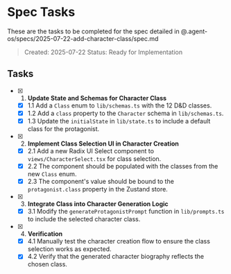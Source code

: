 # Spec Tasks

These are the tasks to be completed for the spec detailed in @.agent-os/specs/2025-07-22-add-character-class/spec.md

> Created: 2025-07-22
> Status: Ready for Implementation

## Tasks

- [x] 1. **Update State and Schemas for Character Class**
    - [x] 1.1 Add a `Class` enum to `lib/schemas.ts` with the 12 D&D classes.
    - [x] 1.2 Add a `class` property to the `Character` schema in `lib/schemas.ts`.
    - [x] 1.3 Update the `initialState` in `lib/state.ts` to include a default class for the protagonist.

- [x] 2. **Implement Class Selection UI in Character Creation**
    - [x] 2.1 Add a new Radix UI Select component to `views/CharacterSelect.tsx` for class selection.
    - [x] 2.2 The component should be populated with the classes from the new `Class` enum.
    - [x] 2.3 The component's value should be bound to the `protagonist.class` property in the Zustand store.

- [x] 3. **Integrate Class into Character Generation Logic**
    - [x] 3.1 Modify the `generateProtagonistPrompt` function in `lib/prompts.ts` to include the selected character class.

- [x] 4. **Verification**
    - [x] 4.1 Manually test the character creation flow to ensure the class selection works as expected.
    - [x] 4.2 Verify that the generated character biography reflects the chosen class.